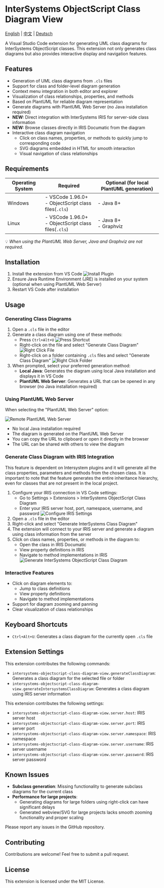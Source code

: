 # InterSystems ObjectScript Class Diagram View

[English](README.md) | [中文](README.zh-CN.md) | [Deutsch](README.de-DE.md)

A Visual Studio Code extension for generating UML class diagrams for InterSystems ObjectScript classes. This extension not only generates class diagrams but also provides interactive display and navigation features.

## Features

- Generation of UML class diagrams from `.cls` files
- Support for class and folder-level diagram generation
- Context menu integration in both editor and explorer
- Visualization of class relationships, properties, and methods
- Based on PlantUML for reliable diagram representation
- Generate diagrams with PlantUML Web Server (no Java installation required)
- **NEW:** Direct integration with InterSystems IRIS for server-side class information
- **NEW:** Browse classes directly in IRIS Documatic from the diagram
- Interactive class diagram navigation
  - Click on class names, properties, or methods to quickly jump to corresponding code
  - SVG diagrams embedded in HTML for smooth interaction
  - Visual navigation of class relationships

## Requirements

| Operating System | Required | Optional (for local PlantUML generation) |
|---------|---------|-----------------------------------------|
| Windows | - VSCode 1.96.0+  <br> - ObjectScript class files(`.cls`) | - Java 8+ |
| Linux   | - VSCode 1.96.0+  <br> - ObjectScript class files(`.cls`) | - Java 8+ <br> - Graphviz |

💡 *When using the PlantUML Web Server, Java and Graphviz are not required.*

## Installation
1. Install the extension from VS Code
![Install Plugin](images/install_plugin.gif)
2. Ensure Java Runtime Environment (JRE) is installed on your system (optional when using PlantUML Web Server)
3. Restart VS Code after installation

## Usage

### Generating Class Diagrams
1. Open a `.cls` file in the editor
2. Generate a class diagram using one of these methods:
   - Press `Ctrl+Alt+U`
   ![Press Shortcut](images/press_shortcut.gif)
   - Right-click on the file and select "Generate Class Diagram"
   ![Right Click File](images/right_click_file.gif)
   - Right-click on a folder containing `.cls` files and select "Generate Class Diagram"
   ![Right Click Folder](images/right_click_folder.gif)
3. When prompted, select your preferred generation method:
   - **Local Java**: Generates the diagram using local Java installation and displays it in VS Code
   - **PlantUML Web Server**: Generates a URL that can be opened in any browser (no Java installation required)

### Using PlantUML Web Server
When selecting the "PlantUML Web Server" option:

![Remote PlantUML Web Server](images/remote_plantuml_web_server.gif)
- No local Java installation required
- The diagram is generated on the PlantUML Web Server
- You can copy the URL to clipboard or open it directly in the browser
- The URL can be shared with others to view the diagram

### Generate Class Diagram with IRIS Integration
This feature is dependent on Intersystem plugins and it will generate all the class properties, parameters and methods from the chosen class.
It is important to note that the feature generates the entire inheritance hierarchy, even for classes that are not present in the local project.
1. Configure your IRIS connection in VS Code settings:
   - Go to Settings > Extensions > InterSystems ObjectScript Class Diagram
   - Enter your IRIS server host, port, namespace, username, and password
   ![Configure IRIS Settings](images/configure_iris.gif)
2. Open a `.cls` file in the editor
3. Right-click and select "Generate InterSystems Class Diagram"
4. The extension will connect to your IRIS server and generate a diagram using class information from the server
5. Click on class names, properties, or methods in the diagram to:
   - Open the class in IRIS Documatic
   - View property definitions in IRIS
   - Navigate to method implementations in IRIS
   ![Generate InterSystems ObjectScript Class Diagram](images/generate_intersystems_class_diagram.gif)

### Interactive Features
- Click on diagram elements to:
  - Jump to class definitions
  - View property definitions
  - Navigate to method implementations
- Support for diagram zooming and panning
- Clear visualization of class relationships

## Keyboard Shortcuts

- `Ctrl+Alt+U`: Generates a class diagram for the currently open `.cls` file

## Extension Settings

This extension contributes the following commands:

* `intersystems-objectscript-class-diagram-view.generateClassDiagram`: Generates a class diagram for the selected file or folder
* `intersystems-objectscript-class-diagram-view.generateIntersystemsClassDiagram`: Generates a class diagram using IRIS server information

This extension contributes the following settings:

* `intersystems-objectscript-class-diagram-view.server.host`: IRIS server host
* `intersystems-objectscript-class-diagram-view.server.port`: IRIS server port
* `intersystems-objectscript-class-diagram-view.server.namespace`: IRIS namespace
* `intersystems-objectscript-class-diagram-view.server.username`: IRIS server username
* `intersystems-objectscript-class-diagram-view.server.password`: IRIS server password

## Known Issues

- **Subclass generation**: Missing functionality to generate subclass diagrams for the current class
- **Performance for large projects**:
  - Generating diagrams for large folders using right-click can have significant delays
  - Generated webview/SVG for large projects lacks smooth zooming functionality and proper scaling

Please report any issues in the GitHub repository.

## Contributing

Contributions are welcome! Feel free to submit a pull request.

## License

This extension is licensed under the MIT License.
